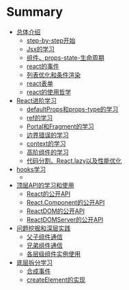 # Summary

* [总体介绍](README.md)
    * [step-by-step开始](src/base/step.md)
    * [Jsx的学习](src/base/jsx.md)
    * [组件、props-state-生命周期](src/base/propsState.md)
    * [react的事件](src/base/event.md)
    * [列表优化和条件渲染](src/base/listKey.md)
    * [react表单](src/base/form.md)
    * [react的使用哲学](src/base/use.md)
* [React进阶学习](src/advance/readme.md)
    * [defaultProps和props-type的学习](src/advance/staticprops.md)
    * [ref的学习](src/advance/ref.md)
    * [Portal和Fragment的学习](src/advance/portal.md)
    * [边界错误的学习](src/advance/error.md)
    * [context的学习](src/advance/context.md)
    * [高阶组件的学习](src/advance/hoc.md)
    * [代码分割、React.lazy以及性能优化](src/advance/others.md)
* [hooks学习](src/hooks/readme.md)
    * [](src/hooks/readme.md)
* [顶层API的学习和使用](src/api/readme.md)
    * [React的公开API]()
    * [React.Component的公开API]()
    * [ReactDOM的公开API]()
    * [ReactDOMServer的公开API]()
* [问题挖掘和深层实践](src/practice/readme.md)
    * [父子组件通信]()
    * [兄弟组件通信]()
    * [各层级组件实例使用]()
* [底层拆分学习](src/sourcecode/readme.md)
    * [合成事件]()
    * [createElement的实现]()

